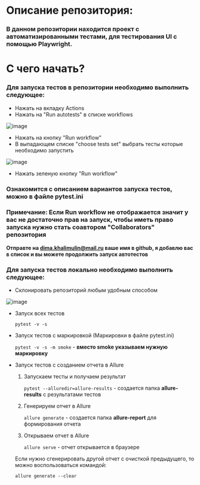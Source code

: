 # **Описание репозитория:**

### В данном репозитории находится проект с автоматизированными тестами, для тестирования UI с помощью Playwright.

# **С чего начать?**

### Для запуска тестов в репозитории необходимо выполнить следующее:
* Нажать на вкладку Actions 
* Нажать на "Run autotests" в списке workflows
  
![image](https://github.com/user-attachments/assets/3e43f5a2-cd58-4995-98da-2258b7ac6098)

* Нажать на кнопку "Run workflow"
* В выпадающем списке "choose tests set" выбрать тесты которые необходимо запустить

![image](https://github.com/user-attachments/assets/1c62e97d-c4de-45c6-8765-28179f13523b)

* Нажать зеленую кнопку "Run workflow"

### **Ознакомится с описанием вариантов запуска тестов, можно в файле pytest.ini**

### **Примечание: Если Run workflow не отображается значит у вас не достаточно прав на запуск, чтобы иметь право запуска нужно стать соавтором "Collaborators" репозитория**
**Отправте на dima.khalimulin@mail.ru ваше имя в github, я добавлю вас в список и вы можете продолжить запуск автотестов**

### **Для запуска тестов локально необходимо выполнить следующее:**
* Склонировать репозиторий любым удобным способом

![image](https://github.com/user-attachments/assets/c9d9f9b4-d2d2-40e9-bfb3-ca84ace43fb0)

* Запуск всех тестов

    `pytest -v -s`

* Запуск тестов с маркировкой (Маркировки в файле pytest.ini)

    `pytest -v -s -m smoke` - **вместо smoke указываем нужную маркировку**

* Запуск тестов с созданием отчета в Allure
  1. Запускаем тесты и получаем результат

        `pytest --alluredir=allure-results` - создается папка **allure-results** с результатами тестов
  2. Генерируем отчет в Allure

        `allure generate` - создается папка **allure-report** для формирования отчета

  3. Открываем отчет в Allure

        `allure serve` - отчет открывается в браузере

    Если нужно сгенерировать другой отчет с очисткой предыдущего, то можно воспользоваться командой:

    `allure generate --clear`
